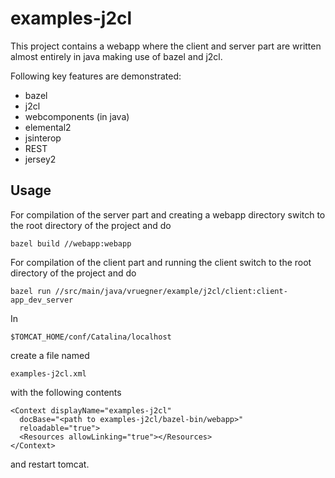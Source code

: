 # examples-j2cl
This project contains a webapp where the client and server part are written almost entirely in java making use of bazel and j2cl.

Following key features are demonstrated:
+ bazel
+ j2cl
+ webcomponents (in java)
+ elemental2
+ jsinterop
+ REST
+ jersey2

## Usage
For compilation of the server part and creating a webapp directory switch to the root directory of the project and do

```
bazel build //webapp:webapp
```

For compilation of the client part and running the client switch to the root directory of the project and do

```
bazel run //src/main/java/vruegner/example/j2cl/client:client-app_dev_server
```

In

```
$TOMCAT_HOME/conf/Catalina/localhost
```

create a file named

```
examples-j2cl.xml
```

with the following contents

```
<Context displayName="examples-j2cl"
  docBase="<path to examples-j2cl/bazel-bin/webapp>"
  reloadable="true">
  <Resources allowLinking="true"></Resources>
</Context>
```

and restart tomcat.
